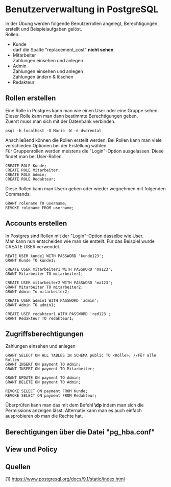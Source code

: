 # Benutzerverwaltung in PostgreSQL

In der Übung werden folgende Benutzerrollen angelegt, Berechtigungen erstellt und Beispielaufgaben gelöst.  
Rollen:
- Kunde  
darf die Spalte "replacement_cost" __nicht sehen__
- Mitarbeiter  
Zahlungen einsehen und anlegen
- Admin  
Zahlungen einsehen und anlegen  
Zahlungen ändern & löschen
- Redakteur

## Rollen erstellen
Eine Rolle in Postgres kann man wie einen User oder eine Gruppe sehen. Dieser Rolle kann man dann bestimmte Berechtigungen geben.  
Zuerst muss man sich mit der Datenbank verbinden.

	psql -h localhost -U Mario -W -d dvdrental
Anschließend können die Rollen erstellt werden. Bei Rollen kann man viele verschieden Optionen bei der Erstellung wählen.  
Für Gruppenrollen werden meistens die "Login"-Option ausgelassen. Diese findet man bei User-Rollen.

	CREATE ROLE Kunde;
	CREATE ROLE Mitarbeiter;
	CREATE ROLE Admin;
	CREATE ROLE Redakteur;
Diese Rollen kann man Usern geben oder wieder wegnehmen mit folgenden Commands:

	GRANT rolename TO username;
	REVOKE rolename FROM username;

## Accounts erstellen
In Postgres sind Rollen mit der "Login"-Option dasselbe wie User.  
Man kann nun entscheiden wie man sie erstellt. Für das Beispiel wurde CREATE USER verwendet.

	REATE USER kunde1 WITH PASSWORD 'kunde123';
	GRANT Kunde TO kunde1;
	
	CREATE USER mitarbeiter1 WITH PASSWORD 'ma123';
	GRANT Mitarbeiter TO mitarbeiter1;
	
	CREATE USER mitarbeiter2 WITH PASSWORD 'ma123';
	GRANT Mitarbeiter TO mitarbeiter2;
	GRANT Admin To mitarbeiter2;
	
	CREATE USER admin1 WITH PASSWORD 'admin';
	GRANT Admin TO admin1;
	
	CREATE USER redakteur1 WITH PASSWORD 'red123';
	GRANT Redakteur TO redakteur1;
	
## Zugriffsberechtigungen
Zahlungen einsehen und anlegen

	GRANT SELECT ON ALL TABLES IN SCHEMA public TO <Rolle>; //Für alle Rollen
	GRANT INSERT ON payment TO Admin;
	GRANT INSERT ON payment TO Mitarbeiter;
	
	GRANT UPDATE ON payment TO Admin;
	GRANT DELETE ON payment TO Admin;
	
	REVOKE SELECT ON payment FROM Kunde;
	REVOKE SELECT ON payment FROM Redakteur;
	
Überprüfen kann man das mit dem Befehl __\dp__ indem man sich die Permissions anzeigen lässt. Alternativ kann man es auch einfach ausprobieren ob man die Rechte hat.

## Berechtigungen über die Datei "pg_hba.conf"

## View und Policy

## Quellen
[1] https://www.postgresql.org/docs/9.1/static/index.html  
